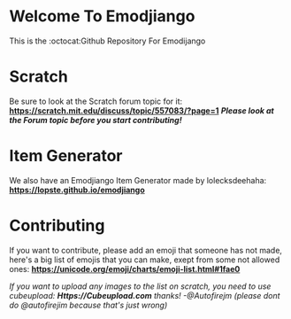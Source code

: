 # Welcome To Emodjiango
This is the :octocat:Github Repository For Emodijango
# Scratch
Be sure to look at the Scratch forum topic for it: **https://scratch.mit.edu/discuss/topic/557083/?page=1**
***Please look at the Forum topic before you start contributing!***
# Item Generator
We also have an Emodjiango Item Generator made by lolecksdeehaha: **https://lopste.github.io/emodjiango**
# Contributing
If you want to contribute, please add an emoji that someone has not made, here's a big list of emojis that you can make, exept from some not allowed ones: **https://unicode.org/emoji/charts/emoji-list.html#1fae0**

*If you want to upload any images to the list on scratch, you need to use cubeupload:* ***Https://Cubeupload.com*** *thanks! -@Autofirejm (please dont do @autofirejim because that's just wrong)*
